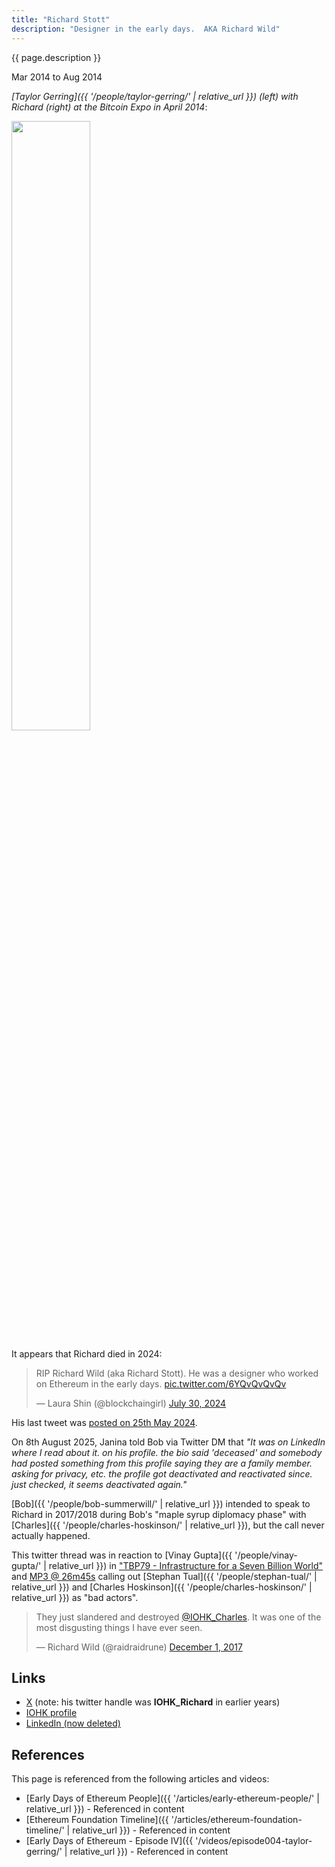 ```yaml
---
title: "Richard Stott"
description: "Designer in the early days.  AKA Richard Wild"
---
```


{{ page.description }}

Mar 2014 to Aug 2014

*[Taylor Gerring]({{ '/people/taylor-gerring/' | relative_url }}) (left) with Richard (right) at the Bitcoin Expo in April 2014*:

<img src="{{ '/images/duncan.co/duncan.co_cropped_richard_wild.png' | relative_url }}" style="width: 50%; height: auto;">

It appears that Richard died in 2024:

<blockquote class="twitter-tweet"><p lang="en" dir="ltr">RIP Richard Wild (aka Richard Stott). He was a designer who worked on Ethereum in the early days. <a href="https://t.co/6YQvQvQvQv">pic.twitter.com/6YQvQvQvQv</a></p>&mdash; Laura Shin (@blockchaingirl) <a href="https://twitter.com/blockchaingirl/status/1818203032980471885?ref_src=twsrc%5Etfw">July 30, 2024</a></blockquote> <script async src="https://platform.twitter.com/widgets.js" charset="utf-8"></script>

His last tweet was [posted on 25th May 2024](https://x.com/VoxTheVarangian/status/1794509624235671844).

On 8th August 2025, Janina told Bob via Twitter DM that *"It was on LinkedIn where I read about it.  on his profile.  the bio said 'deceased' and somebody had posted something from this profile saying they are a family member.  asking for privacy, etc.  the profile got deactivated and reactivated since.  just checked, it seems deactivated again."*

[Bob]({{ '/people/bob-summerwill/' | relative_url }}) intended to speak to Richard in 2017/2018 during Bob's "maple syrup diplomacy phase" with [Charles]({{ '/people/charles-hoskinson/' | relative_url }}), but the call never actually happened.

This twitter thread was in reaction to [Vinay Gupta]({{ '/people/vinay-gupta/' | relative_url }}) in ["TBP79 - Infrastructure for a Seven Billion World"](https://thebitcoinpodcast.com/episode-79/) and [MP3 @ 26m45s](https://traffic.libsyn.com/secure/thebitcoinpodcast/VinayFinal.mp3) calling out [Stephan Tual]({{ '/people/stephan-tual/' | relative_url }}) and [Charles Hoskinson]({{ '/people/charles-hoskinson/' | relative_url }}) as "bad actors".

<blockquote class="twitter-tweet"><p lang="en" dir="ltr">They just slandered and destroyed <a href="https://twitter.com/IOHK_Charles?ref_src=twsrc%5Etfw">@IOHK_Charles</a>. It was one of the most disgusting things I have ever seen.</p>&mdash; Richard Wild (@raidraidrune) <a href="https://twitter.com/raidraidrune/status/936638941947625474?ref_src=twsrc%5Etfw">December 1, 2017</a></blockquote> <script async src="https://platform.twitter.com/widgets.js" charset="utf-8"></script>

## Links
- [X](https://x.com/raidraidrune) (note: his twitter handle was **IOHK_Richard** in earlier years)
- [IOHK profile](https://iohk.io/en/blog/authors/richard-wild/page-1/)
- [LinkedIn (now deleted)](https://www.linkedin.com/in/richard-wild-a0552026/)

## References

This page is referenced from the following articles and videos:

- [Early Days of Ethereum People]({{ '/articles/early-ethereum-people/' | relative_url }}) - Referenced in content
- [Ethereum Foundation Timeline]({{ '/articles/ethereum-foundation-timeline/' | relative_url }}) - Referenced in content
- [Early Days of Ethereum - Episode IV]({{ '/videos/episode004-taylor-gerring/' | relative_url }}) - Referenced in content
